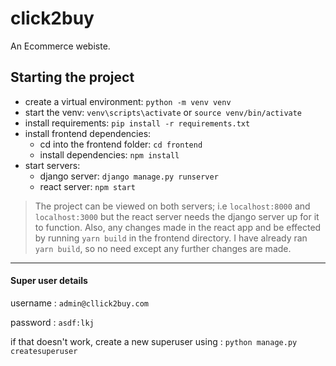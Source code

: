# click2buy
An Ecommerce webiste.

## Starting the project
* create a virtual environment: `python -m venv venv`
* start the venv: `venv\scripts\activate` or `source venv/bin/activate`
* install requirements: `pip install -r requirements.txt`
* install frontend dependencies: 
    * cd into the frontend folder: `cd frontend`
    * install dependencies: `npm install`
* start servers:
    * django server: `django manage.py runserver`
    * react server: `npm start`
    
> The project can be viewed on both servers; i.e `localhost:8000` and `localhost:3000`
> but the react server needs the django server up for it to function. Also, any changes
>made in the react app and be effected by running `yarn build` in the frontend directory.
>I have already ran `yarn build`, so no need except any further changes are made.
--------
#### Super user details
username : `admin@cllick2buy.com`

password : `asdf:lkj`

if that doesn't work, create a new superuser using : `python manage.py createsuperuser`